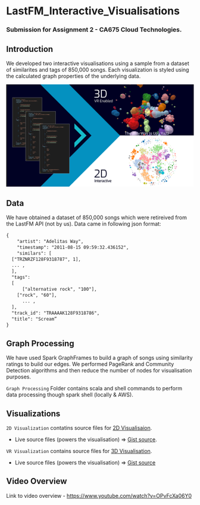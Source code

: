# LastFM_Interactive_Visualisations

### Submission for Assignment 2 - CA675 Cloud Technologies.

## Introduction

We developed two interactive visualisations using a sample from a dataset of similarites and tags of 850,000 songs. Each visualization is styled using the calculated graph properties of the underlying data.

![overview_image](./img/LastFM.png)

## Data

We have obtained a dataset of 850,000 songs which were retireived from the LastFM API (not by us). Data came in following json format:

```
{
	"artist": "Adelitas Way",
	"timestamp": "2011-08-15 09:59:32.436152", 
	"similars": [
  ["TRZNRZF128F9318787", 1],
  ... ,
  ], 
  "tags": 
  [
	  ["alternative rock", "100"], 
  	["rock", "60"],
	  ... ,
  ], 
  "track_id": "TRAAAAK128F9318786",
  "title": "Scream”
}
```

## Graph Processing

We have used Spark GraphFrames to build a graph of songs using similarity ratings to build our edges. We performed PageRank and Community Detection algorithms and then reduce the number of nodes for visualisation purposes.

`Graph Processing` Folder contains scala and shell commands to perform data processing though spark shell (locally & AWS). 

## Visualizations

`2D Visualization` contatins source files for [2D Visualisaion](https://bl.ocks.org/DenisKealy/ff0ce2375003dcf9be72c3c91346aff7).
 - Live source files (powers the visualisation) => [Gist source](https://gist.github.com//DenisKealy/ff0ce2375003dcf9be72c3c91346aff7).


`VR Visualization` contains source files for [3D Visualisation](https://bl.ocks.org/doncesarts/e61aca51e0f5123a972377fd0b90e205).
 - Live source files (powers the visualisation) => [Gist source](https://gist.github.com/doncesarts/e61aca51e0f5123a972377fd0b90e205)
 
 ## Video Overview
 
 Link to video overview - https://www.youtube.com/watch?v=OPvFcXa06Y0
